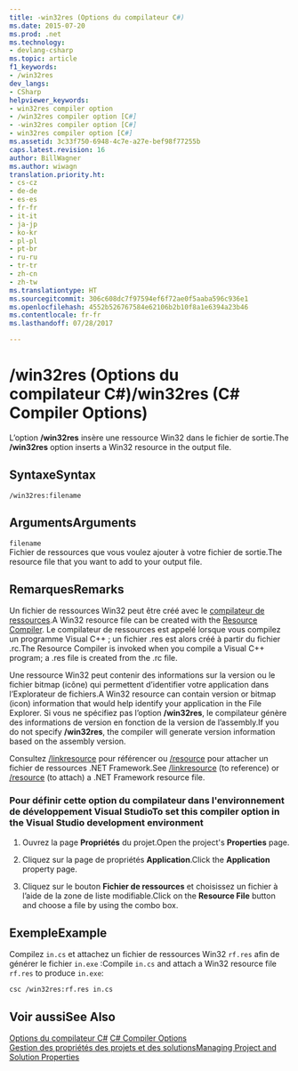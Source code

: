 ```yaml
---
title: -win32res (Options du compilateur C#)
ms.date: 2015-07-20
ms.prod: .net
ms.technology:
- devlang-csharp
ms.topic: article
f1_keywords:
- /win32res
dev_langs:
- CSharp
helpviewer_keywords:
- win32res compiler option
- /win32res compiler option [C#]
- -win32res compiler option [C#]
- win32res compiler option [C#]
ms.assetid: 3c33f750-6948-4c7e-a27e-bef98f77255b
caps.latest.revision: 16
author: BillWagner
ms.author: wiwagn
translation.priority.ht:
- cs-cz
- de-de
- es-es
- fr-fr
- it-it
- ja-jp
- ko-kr
- pl-pl
- pt-br
- ru-ru
- tr-tr
- zh-cn
- zh-tw
ms.translationtype: HT
ms.sourcegitcommit: 306c608dc7f97594ef6f72ae0f5aaba596c936e1
ms.openlocfilehash: 4552b526767584e62106b2b10f8a1e6394a23b46
ms.contentlocale: fr-fr
ms.lasthandoff: 07/28/2017

---
```

# <a name="win32res-c-compiler-options"></a><span data-ttu-id="d2c0f-102">/win32res (Options du compilateur C#)</span><span class="sxs-lookup"><span data-stu-id="d2c0f-102">/win32res (C# Compiler Options)</span></span>
<span data-ttu-id="d2c0f-103">L’option **/win32res** insère une ressource Win32 dans le fichier de sortie.</span><span class="sxs-lookup"><span data-stu-id="d2c0f-103">The **/win32res** option inserts a Win32 resource in the output file.</span></span>  
  
## <a name="syntax"></a><span data-ttu-id="d2c0f-104">Syntaxe</span><span class="sxs-lookup"><span data-stu-id="d2c0f-104">Syntax</span></span>  
  
```console  
/win32res:filename  
```  
  
## <a name="arguments"></a><span data-ttu-id="d2c0f-105">Arguments</span><span class="sxs-lookup"><span data-stu-id="d2c0f-105">Arguments</span></span>  
 `filename`  
 <span data-ttu-id="d2c0f-106">Fichier de ressources que vous voulez ajouter à votre fichier de sortie.</span><span class="sxs-lookup"><span data-stu-id="d2c0f-106">The resource file that you want to add to your output file.</span></span>  
  
## <a name="remarks"></a><span data-ttu-id="d2c0f-107">Remarques</span><span class="sxs-lookup"><span data-stu-id="d2c0f-107">Remarks</span></span>  
 <span data-ttu-id="d2c0f-108">Un fichier de ressources Win32 peut être créé avec le [compilateur de ressources](http://go.microsoft.com/fwlink/?LinkId=148370).</span><span class="sxs-lookup"><span data-stu-id="d2c0f-108">A Win32 resource file can be created with the [Resource Compiler](http://go.microsoft.com/fwlink/?LinkId=148370).</span></span> <span data-ttu-id="d2c0f-109">Le compilateur de ressources est appelé lorsque vous compilez un programme Visual C++ ; un fichier .res est alors créé à partir du fichier .rc.</span><span class="sxs-lookup"><span data-stu-id="d2c0f-109">The Resource Compiler is invoked when you compile a Visual C++ program; a .res file is created from the .rc file.</span></span>  
  
 <span data-ttu-id="d2c0f-110">Une ressource Win32 peut contenir des informations sur la version ou le fichier bitmap (icône) qui permettent d’identifier votre application dans l’Explorateur de fichiers.</span><span class="sxs-lookup"><span data-stu-id="d2c0f-110">A Win32 resource can contain version or bitmap (icon) information that would help identify your application in the File Explorer.</span></span> <span data-ttu-id="d2c0f-111">Si vous ne spécifiez pas l’option **/win32res**, le compilateur génère des informations de version en fonction de la version de l’assembly.</span><span class="sxs-lookup"><span data-stu-id="d2c0f-111">If you do not specify **/win32res**, the compiler will generate version information based on the assembly version.</span></span>  
  
 <span data-ttu-id="d2c0f-112">Consultez [/linkresource](../../../csharp/language-reference/compiler-options/linkresource-compiler-option.md) pour référencer ou [/resource](../../../csharp/language-reference/compiler-options/resource-compiler-option.md) pour attacher un fichier de ressources .NET Framework.</span><span class="sxs-lookup"><span data-stu-id="d2c0f-112">See [/linkresource](../../../csharp/language-reference/compiler-options/linkresource-compiler-option.md) (to reference) or [/resource](../../../csharp/language-reference/compiler-options/resource-compiler-option.md) (to attach) a .NET Framework resource file.</span></span>  
  
### <a name="to-set-this-compiler-option-in-the-visual-studio-development-environment"></a><span data-ttu-id="d2c0f-113">Pour définir cette option du compilateur dans l'environnement de développement Visual Studio</span><span class="sxs-lookup"><span data-stu-id="d2c0f-113">To set this compiler option in the Visual Studio development environment</span></span>  
  
1.  <span data-ttu-id="d2c0f-114">Ouvrez la page **Propriétés** du projet.</span><span class="sxs-lookup"><span data-stu-id="d2c0f-114">Open the project's **Properties** page.</span></span>  
  
2.  <span data-ttu-id="d2c0f-115">Cliquez sur la page de propriétés **Application**.</span><span class="sxs-lookup"><span data-stu-id="d2c0f-115">Click the **Application** property page.</span></span>  
  
3.  <span data-ttu-id="d2c0f-116">Cliquez sur le bouton **Fichier de ressources** et choisissez un fichier à l’aide de la zone de liste modifiable.</span><span class="sxs-lookup"><span data-stu-id="d2c0f-116">Click on the **Resource File** button and choose a file by using the combo box.</span></span>  
  
## <a name="example"></a><span data-ttu-id="d2c0f-117">Exemple</span><span class="sxs-lookup"><span data-stu-id="d2c0f-117">Example</span></span>  
 <span data-ttu-id="d2c0f-118">Compilez `in.cs` et attachez un fichier de ressources Win32 `rf.res` afin de générer le fichier `in.exe` :</span><span class="sxs-lookup"><span data-stu-id="d2c0f-118">Compile `in.cs` and attach a Win32 resource file `rf.res` to produce `in.exe`:</span></span>  
  
```console  
csc /win32res:rf.res in.cs  
```  
  
## <a name="see-also"></a><span data-ttu-id="d2c0f-119">Voir aussi</span><span class="sxs-lookup"><span data-stu-id="d2c0f-119">See Also</span></span>  
 <span data-ttu-id="d2c0f-120">[Options du compilateur C#](../../../csharp/language-reference/compiler-options/index.md) </span><span class="sxs-lookup"><span data-stu-id="d2c0f-120">[C# Compiler Options](../../../csharp/language-reference/compiler-options/index.md) </span></span>  
 [<span data-ttu-id="d2c0f-121">Gestion des propriétés des projets et des solutions</span><span class="sxs-lookup"><span data-stu-id="d2c0f-121">Managing Project and Solution Properties</span></span>](/visualstudio/ide/managing-project-and-solution-properties)

